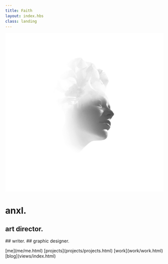 ```yaml
---
title: Faith
layout: index.hbs
class: landing
---
```


![anxl - faith](media/pure.jpg)

# anxl.

## art director.
## writer.
## graphic designer.

<nav>
  [me](me/me.html)
  [projects](projects/projects.html)
  [work](work/work.html)
  <br>
  [blog](views/index.html)
</nav>
